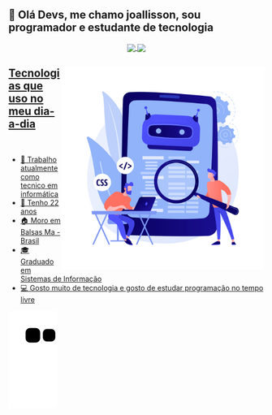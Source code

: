 ## 👋 Olá Devs, me chamo joallisson, sou programador e estudante de tecnologia

<div align="center" padding-bottom="50em">
  <a href="https://github.com/Joallisson"/>
  <img align="center" height="200em"src="https://github-readme-stats.vercel.app/api?username=Joallisson&show_icons=true&theme=dark&include_all_commits=true&count_private=true"/>
  <img align="center" height="200em" src="https://github-readme-stats.vercel.app/api/top-langs/?username=Joallisson&layout=compact&langs_count=7&theme=dark"/>
</div>


<img border="solid 5px" align="right" width="400em" src="devs.jpg"/>

## Tecnologias que uso no meu dia-a-dia  
 
 <br/>
 
- 💼 Trabalho atualmente como tecnico em informática
- 👨 Tenho 22 anos
- 🏠 Moro em Balsas Ma - Brasil
- 🎓 Graduado em Sistemas de Informação
- 💻 Gosto muito de tecnologia e gosto de estudar programação no tempo livre
 
 ![Snake animation](https://github.com/Joallisson/Joallisson/blob/output/github-contribution-grid-snake.svg)
